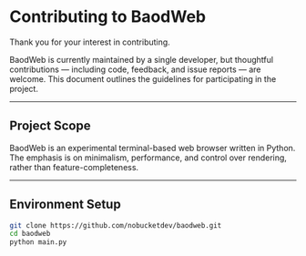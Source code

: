 # Contributing to BaodWeb

Thank you for your interest in contributing.

BaodWeb is currently maintained by a single developer, but thoughtful contributions — including code, feedback, and issue reports — are welcome. This document outlines the guidelines for participating in the project.

---

## Project Scope

BaodWeb is an experimental terminal-based web browser written in Python. The emphasis is on minimalism, performance, and control over rendering, rather than feature-completeness.

---

## Environment Setup

```bash
git clone https://github.com/nobucketdev/baodweb.git
cd baodweb
python main.py
